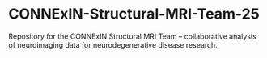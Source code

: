 # CONNExIN-Structural-MRI-Team-25
Repository for the CONNExIN Structural MRI Team – collaborative analysis of neuroimaging data for neurodegenerative disease research.
